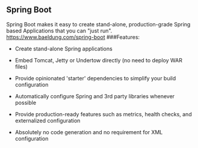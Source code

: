 ## Spring Boot
Spring Boot makes it easy to create stand-alone, production-grade Spring based Applications that you can "just run".
https://www.baeldung.com/spring-boot
###Features: 
* Create stand-alone Spring applications
  
*  Embed Tomcat, Jetty or Undertow directly (no need to deploy WAR files)
  
*  Provide opinionated 'starter' dependencies to simplify your build configuration
  
*  Automatically configure Spring and 3rd party libraries whenever possible
  
*  Provide production-ready features such as metrics, health checks, and externalized configuration
  
*  Absolutely no code generation and no requirement for XML configuration
